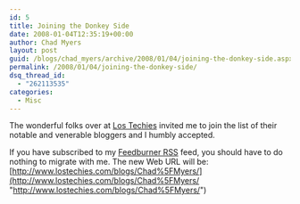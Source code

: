 ```yaml
---
id: 5
title: Joining the Donkey Side
date: 2008-01-04T12:35:19+00:00
author: Chad Myers
layout: post
guid: /blogs/chad_myers/archive/2008/01/04/joining-the-donkey-side.aspx
permalink: /2008/01/04/joining-the-donkey-side/
dsq_thread_id:
  - "262113535"
categories:
  - Misc
---
```

The wonderful folks over at [Los Techies](http://www.lostechies.com/) invited me to join the list of their notable and venerable bloggers and I humbly accepted.

If you have subscribed to my [Feedburner RSS](http://feeds.feedburner.com/ChadMyersBlog) feed, you should have to do nothing to migrate with me. The new Web URL will be: [http://www.lostechies.com/blogs/Chad%5FMyers/](http://www.lostechies.com/blogs/Chad%5FMyers/ "http://www.lostechies.com/blogs/Chad%5FMyers/")